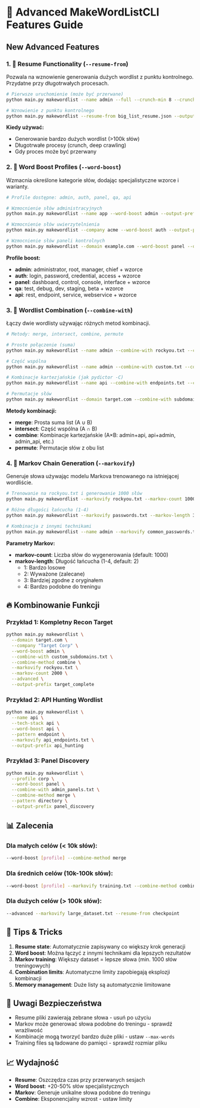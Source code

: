 # 🚀 Advanced MakeWordListCLI Features Guide

## New Advanced Features

### 1. 📁 Resume Functionality (`--resume-from`)

Pozwala na wznowienie generowania dużych wordlist z punktu kontrolnego. Przydatne przy długotrwałych procesach.

```bash
# Pierwsze uruchomienie (może być przerwane)
python main.py makewordlist --name admin --full --crunch-min 8 --crunch-max 12 --output-prefix big_list

# Wznowienie z punktu kontrolnego
python main.py makewordlist --resume-from big_list_resume.json --output-prefix big_list
```

**Kiedy używać:**
- Generowanie bardzo dużych wordlist (>100k słów)
- Długotrwałe procesy (crunch, deep crawling)
- Gdy proces może być przerwany

### 2. 🚀 Word Boost Profiles (`--word-boost`)

Wzmacnia określone kategorie słów, dodając specjalistyczne wzorce i warianty.

```bash
# Profile dostępne: admin, auth, panel, qa, api

# Wzmocnienie słów administracyjnych
python main.py makewordlist --name app --word-boost admin --output-prefix admin_focused

# Wzmocnienie słów uwierzytelnienia
python main.py makewordlist --company acme --word-boost auth --output-prefix auth_words

# Wzmocnienie słów paneli kontrolnych
python main.py makewordlist --domain example.com --word-boost panel --output-prefix panel_hunt
```

**Profile boost:**
- **admin**: administrator, root, manager, chief + wzorce
- **auth**: login, password, credential, access + wzorce  
- **panel**: dashboard, control, console, interface + wzorce
- **qa**: test, debug, dev, staging, beta + wzorce
- **api**: rest, endpoint, service, webservice + wzorce

### 3. 🔗 Wordlist Combination (`--combine-with`)

Łączy dwie wordlisty używając różnych metod kombinacji.

```bash
# Metody: merge, intersect, combine, permute

# Proste połączenie (suma)
python main.py makewordlist --name admin --combine-with rockyou.txt --combine-method merge --output-prefix merged

# Część wspólna
python main.py makewordlist --name admin --combine-with custom.txt --combine-method intersect --output-prefix common

# Kombinacje kartezjańskie (jak pydictor -C)
python main.py makewordlist --name api --combine-with endpoints.txt --combine-method combine --output-prefix combined

# Permutacje słów
python main.py makewordlist --domain target.com --combine-with subdomains.txt --combine-method permute --output-prefix permuted
```

**Metody kombinacji:**
- **merge**: Prosta suma list (A ∪ B)
- **intersect**: Część wspólna (A ∩ B)  
- **combine**: Kombinacje kartezjańskie (A×B: admin+api, api+admin, admin_api, etc.)
- **permute**: Permutacje słów z obu list

### 4. 🎲 Markov Chain Generation (`--markovify`)

Generuje słowa używając modelu Markova trenowanego na istniejącej wordliście.

```bash
# Trenowanie na rockyou.txt i generowanie 1000 słów
python main.py makewordlist --markovify rockyou.txt --markov-count 1000 --output-prefix markov_words

# Różne długości łańcucha (1-4)
python main.py makewordlist --markovify passwords.txt --markov-length 3 --markov-count 500 --output-prefix markov_l3

# Kombinacja z innymi technikami
python main.py makewordlist --name admin --markovify common_passwords.txt --word-boost admin --output-prefix hybrid_markov
```

**Parametry Markov:**
- **markov-count**: Liczba słów do wygenerowania (default: 1000)
- **markov-length**: Długość łańcucha (1-4, default: 2)
  - 1: Bardzo losowe
  - 2: Wyważone (zalecane)  
  - 3: Bardziej zgodne z oryginałem
  - 4: Bardzo podobne do treningu

## 🔥 Kombinowanie Funkcji

### Przykład 1: Kompletny Recon Target
```bash
python main.py makewordlist \
  --domain target.com \
  --company "Target Corp" \
  --word-boost admin \
  --combine-with custom_subdomains.txt \
  --combine-method combine \
  --markovify rockyou.txt \
  --markov-count 2000 \
  --advanced \
  --output-prefix target_complete
```

### Przykład 2: API Hunting Wordlist
```bash
python main.py makewordlist \
  --name api \
  --tech-stack api \
  --word-boost api \
  --pattern endpoint \
  --markovify api_endpoints.txt \
  --output-prefix api_hunting
```

### Przykład 3: Panel Discovery
```bash
python main.py makewordlist \
  --profile corp \
  --word-boost panel \
  --combine-with admin_panels.txt \
  --combine-method merge \
  --pattern directory \
  --output-prefix panel_discovery
```

## 📊 Zalecenia

### Dla małych celów (< 10k słów):
```bash
--word-boost [profile] --combine-method merge
```

### Dla średnich celów (10k-100k słów):
```bash
--word-boost [profile] --markovify training.txt --combine-method combine
```

### Dla dużych celów (> 100k słów):
```bash
--advanced --markovify large_dataset.txt --resume-from checkpoint
```

## 🔧 Tips & Tricks

1. **Resume state**: Automatycznie zapisywany co większy krok generacji
2. **Word boost**: Można łączyć z innymi technikami dla lepszych rezultatów
3. **Markov training**: Większy dataset = lepsze słowa (min. 1000 słów treningowych)
4. **Combination limits**: Automatyczne limity zapobiegają eksplozji kombinacji
5. **Memory management**: Duże listy są automatycznie limitowane

## 🚨 Uwagi Bezpieczeństwa

- Resume pliki zawierają zebrane słowa - usuń po użyciu
- Markov może generować słowa podobne do treningu - sprawdź wrażliwość
- Kombinacje mogą tworzyć bardzo duże pliki - ustaw `--max-words`
- Training files są ładowane do pamięci - sprawdź rozmiar pliku

## 📈 Wydajność

- **Resume**: Oszczędza czas przy przerwanych sesjach
- **Word boost**: +20-50% słów specjalistycznych  
- **Markov**: Generuje unikalne słowa podobne do treningu
- **Combine**: Eksponencjalny wzrost - ustaw limity
